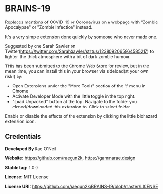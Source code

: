 # BRAINS-19

Replaces mentions of COVID-19 or Coronavirus on a webpage with "Zombie Apocalypse" or "Zombie Infection" instead.

It's a very simple extension done quickly by someone who never made one. 

Suggested by one Sarah Sawler on Twitter(https://twitter.com/SarahSawler/status/1238092065864585217) to lighten
the thick atmosphere with a bit of dark zombie humour.

THis has been submitted to the Chrome Web Store for review, but in the mean time, you can install this in your browser via sideload(at your own risk!) by:

 * Open Extensions under the "More Tools" section of the ':' menu in Chrome
 * Activate Developer Mode with the little toggle in the top right.
 * "Load Unpacked" button at the top. Navigate to the folder you cloned/downloaded this extension to. Click to select folder.
 
Enable or disable the effects of the extension by clicking the little biohazard extension icon.

## Credentials ##

**Developed By**       Rae O'Neil

**Website:**           https://github.com/raegun2k, https://gammarae.design

**Stable tag:**        1.0.0  

**License:**           MIT License 

**License URI:**       https://github.com/raegun2k/BRAINS-19/blob/master/LICENSE
